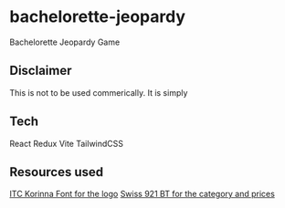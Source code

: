 # bachelorette-jeopardy

Bachelorette Jeopardy Game

## Disclaimer

This is not to be used commerically. It is simply


## Tech

React
Redux
Vite
TailwindCSS

## Resources used

[ITC Korinna Font for the logo](https://www.cdnfonts.com/itc-korinna-std.font)
[Swiss 921 BT for the category and prices](https://www.cdnfonts.com/ch/monospac821-bt.font)
